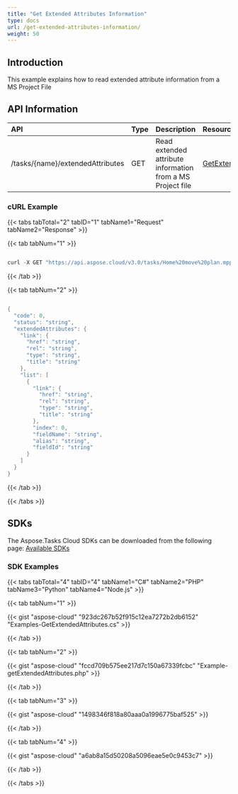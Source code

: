 ```yaml
---
title: "Get Extended Attributes Information"
type: docs
url: /get-extended-attributes-information/
weight: 50
---
```


## **Introduction**
This example explains how to read extended attribute information from a MS Project File
## **API Information**

|**API**|**Type**|**Description**|**Resource Link**|
| :- | :- | :- | :- |
|/tasks/{name}/extendedAttributes|GET|Read extended attribute information from a MS Project file|[GetExtendedAttributes](https://apireference.aspose.cloud/tasks/#/TasksExtendedAttributes/GetExtendedAttributes)|
### **cURL Example**
{{< tabs tabTotal="2" tabID="1" tabName1="Request" tabName2="Response" >}}

{{< tab tabNum="1" >}}

```java

curl -X GET "https://api.aspose.cloud/v3.0/tasks/Home%20move%20plan.mpp/extendedAttributes" -H "accept: application/json" 

```

{{< /tab >}}

{{< tab tabNum="2" >}}

```java

{
  "code": 0,
  "status": "string",
  "extendedAttributes": {
    "link": {
      "href": "string",
      "rel": "string",
      "type": "string",
      "title": "string"
    },
    "list": [
      {
        "link": {
          "href": "string",
          "rel": "string",
          "type": "string",
          "title": "string"
        },
        "index": 0,
        "fieldName": "string",
        "alias": "string",
        "fieldId": "string"
      }
    ]
  }
}

```

{{< /tab >}}

{{< /tabs >}}
## **SDKs**
The Aspose.Tasks Cloud SDKs can be downloaded from the following page: [Available SDKs](/tasks/available-sdks/)
### **SDK Examples**
{{< tabs tabTotal="4" tabID="4" tabName1="C#" tabName2="PHP" tabName3="Python" tabName4="Node.js" >}}

{{< tab tabNum="1" >}}

{{< gist "aspose-cloud" "923dc267b52f915c12ea7272b2db6152" "Examples-GetExtendedAttributes.cs" >}}

{{< /tab >}}

{{< tab tabNum="2" >}}

{{< gist "aspose-cloud" "fccd709b575ee217d7c150a67339fcbc" "Example-getExtendedAttributes.php" >}}

{{< /tab >}}

{{< tab tabNum="3" >}}

{{< gist "aspose-cloud" "1498346f818a80aaa0a1996775baf525" >}}

{{< /tab >}}

{{< tab tabNum="4" >}}

{{< gist "aspose-cloud" "a6ab8a15d50208a5096eae5e0c9453c7" >}}

{{< /tab >}}

{{< /tabs >}}
